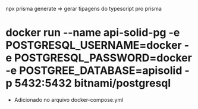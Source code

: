npx prisma generate => gerar tipagens do typescript pro prisma


# docker run --name api-solid-pg -e POSTGRESQL_USERNAME=docker -e POSTGRESQL_PASSWORD=docker -e POSTGREE_DATABASE=apisolid -p 5432:5432 bitnami/postgresql
- Adicionado no arquivo docker-compose.yml

